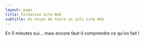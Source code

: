 ```yaml
---
layout: page
title: Formation Site Web
subtitle: On essye de faire un joli site Web
---
```


En 5 minutes oui... mais encore faut-il comprendre ce qu'on fait !
